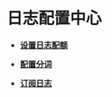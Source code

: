 # 日志配置中心<a name="ZH-CN_TOPIC_0154299181"></a>

-   **[设置日志配额](设置日志配额.md)**  

-   **[配置分词](配置分词.md)**  

-   **[订阅日志](订阅日志.md)**  


